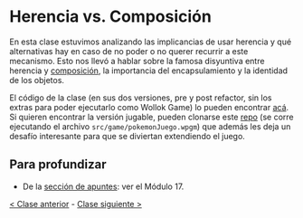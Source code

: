 # Herencia vs. Composición

En esta clase estuvimos analizando las implicancias de usar herencia y qué alternativas hay en caso de no poder o no querer recurrir a este mecanismo. Esto nos llevó a hablar sobre la famosa disyuntiva entre herencia y [composición](http://wiki.uqbar.org/wiki/articles/composicion--oop-.html), la importancia del encapsulamiento y la identidad de los objetos.

El código de la clase (en sus dos versiones, pre y post refactor, sin los extras para poder ejecutarlo como Wollok Game) lo pueden encontrar [acá](https://github.com/pdep-mit/ejemplos-de-clase-wollok/tree/master/ejemplos-de-clase/src/clase07/pokegotchi). Si quieren encontrar la versión jugable, pueden clonarse este [repo](https://github.com/manumaso/clase-herencia-vs-composicion) (se corre ejecutando el archivo `src/game/pokemonJuego.wpgm`) que además les deja un desafío interesante para que se diviertan extendiendo el juego.

## Para profundizar

- De la [sección de apuntes](http://www.pdep.com.ar/material/apuntes): ver el Módulo 17.

[< Clase anterior](https://github.com/pdep-mit/bitacora-de-clase/blob/master/clase-22.md) - [Clase siguiente >](https://github.com/pdep-mit/bitacora-de-clase/blob/master/clase-24.md)
